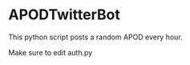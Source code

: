 <head>
  <link
    rel="stylesheet"
    href="https://gist.githubusercontent.com/andyferra/2554919/raw/10ce87fe71b23216e3075d5648b8b9e56f7758e1/github.css"
  />
</head>
<h1 class="animate__animated animate__bounce">APODTwitterBot</h1>

This python script posts a random APOD every hour.

Make sure to edit auth.py
